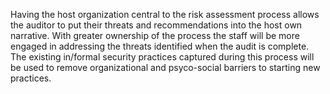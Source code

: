 
Having the host organization central to the risk assessment process allows the auditor to put their threats and recommendations into the host own narrative. With greater ownership of the process the staff will be more engaged in addressing the threats identified when the audit is complete. The existing in/formal security practices captured during this process will be used to remove organizational and psyco-social barriers to starting new practices.

